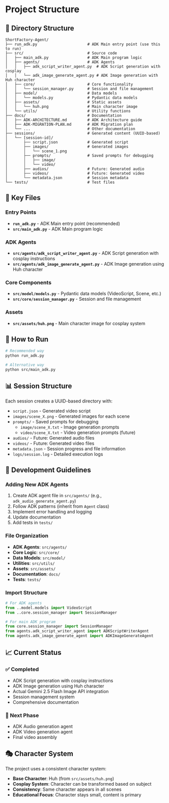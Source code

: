 # Project Structure

## 📁 Directory Structure

```
ShortFactory-Agent/
├── run_adk.py                      # ADK Main entry point (use this to run)
├── src/                            # Source code
│   ├── main_adk.py                 # ADK Main program logic
│   ├── agents/                     # ADK Agents
│   │   ├── adk_script_writer_agent.py  # ADK Script generation with cosplay
│   │   └── adk_image_generate_agent.py # ADK Image generation with Huh character
│   ├── core/                       # Core functionality
│   │   └── session_manager.py      # Session and file management
│   ├── model/                      # Data models
│   │   └── models.py               # Pydantic data models
│   ├── assets/                     # Static assets
│   │   └── huh.png                 # Main character image
│   └── utils/                      # Utility functions
├── docs/                           # Documentation
│   ├── ADK-ARCHITECTURE.md         # ADK Architecture guide
│   ├── ADK-MIGRATION-PLAN.md       # ADK Migration plan
│   └── ...                         # Other documentation
├── sessions/                       # Generated content (UUID-based)
│   └── [session-id]/
│       ├── script.json             # Generated script
│       ├── images/                 # Generated images
│       │   └── scene_1.png
│       ├── prompts/                # Saved prompts for debugging
│       │   ├── image/
│       │   └── video/
│       ├── audios/                 # Future: Generated audio
│       ├── videos/                 # Future: Generated video
│       └── metadata.json           # Session metadata
└── tests/                          # Test files
```

## 🎯 Key Files

### Entry Points
- **`run_adk.py`** - ADK Main entry point (recommended)
- **`src/main_adk.py`** - ADK Main program logic

### ADK Agents
- **`src/agents/adk_script_writer_agent.py`** - ADK Script generation with cosplay instructions
- **`src/agents/adk_image_generate_agent.py`** - ADK Image generation using Huh character

### Core Components
- **`src/model/models.py`** - Pydantic data models (VideoScript, Scene, etc.)
- **`src/core/session_manager.py`** - Session and file management

### Assets
- **`src/assets/huh.png`** - Main character image for cosplay system

## 🚀 How to Run

```bash
# Recommended way
python run_adk.py

# Alternative way
python src/main_adk.py
```

## 📊 Session Structure

Each session creates a UUID-based directory with:
- `script.json` - Generated video script
- `images/scene_X.png` - Generated images for each scene
- `prompts/` - Saved prompts for debugging
  - `image/scene_X.txt` - Image generation prompts
  - `video/scene_X.txt` - Video generation prompts (future)
- `audios/` - Future: Generated audio files
- `videos/` - Future: Generated video files
- `metadata.json` - Session progress and file information
- `logs/session.log` - Detailed execution logs

## 🔧 Development Guidelines

### Adding New ADK Agents
1. Create ADK agent file in `src/agents/` (e.g., `adk_audio_generate_agent.py`)
2. Follow ADK patterns (inherit from `Agent` class)
3. Implement error handling and logging
4. Update documentation
5. Add tests in `tests/`

### File Organization
- **ADK Agents**: `src/agents/`
- **Core Logic**: `src/core/`
- **Data Models**: `src/model/`
- **Utilities**: `src/utils/`
- **Assets**: `src/assets/`
- **Documentation**: `docs/`
- **Tests**: `tests/`

### Import Structure
```python
# For ADK agents
from ..model.models import VideoScript
from ..core.session_manager import SessionManager

# For main ADK program
from core.session_manager import SessionManager
from agents.adk_script_writer_agent import ADKScriptWriterAgent
from agents.adk_image_generate_agent import ADKImageGenerateAgent
```

## 📈 Current Status

### ✅ Completed
- ADK Script generation with cosplay instructions
- ADK Image generation using Huh character
- Actual Gemini 2.5 Flash Image API integration
- Session management system
- Comprehensive documentation

### 🚧 Next Phase
- ADK Audio generation agent
- ADK Video generation agent
- Final video assembly

## 🎭 Character System

The project uses a consistent character system:
- **Base Character**: Huh (from `src/assets/huh.png`)
- **Cosplay System**: Character can be transformed based on subject
- **Consistency**: Same character appears in all scenes
- **Educational Focus**: Character stays small, content is primary